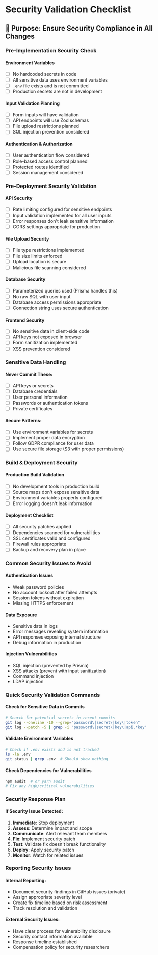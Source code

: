 # Security Validation Checklist

## 🎯 Purpose: Ensure Security Compliance in All Changes

### Pre-Implementation Security Check

#### Environment Variables
- [ ] No hardcoded secrets in code
- [ ] All sensitive data uses environment variables
- [ ] `.env` file exists and is not committed
- [ ] Production secrets are not in development

#### Input Validation Planning
- [ ] Form inputs will have validation
- [ ] API endpoints will use Zod schemas
- [ ] File upload restrictions planned
- [ ] SQL injection prevention considered

#### Authentication & Authorization
- [ ] User authentication flow considered
- [ ] Role-based access control planned
- [ ] Protected routes identified
- [ ] Session management considered

### Pre-Deployment Security Validation

#### API Security
- [ ] Rate limiting configured for sensitive endpoints
- [ ] Input validation implemented for all user inputs
- [ ] Error responses don't leak sensitive information
- [ ] CORS settings appropriate for production

#### File Upload Security
- [ ] File type restrictions implemented
- [ ] File size limits enforced
- [ ] Upload location is secure
- [ ] Malicious file scanning considered

#### Database Security
- [ ] Parameterized queries used (Prisma handles this)
- [ ] No raw SQL with user input
- [ ] Database access permissions appropriate
- [ ] Connection string uses secure authentication

#### Frontend Security
- [ ] No sensitive data in client-side code
- [ ] API keys not exposed in browser
- [ ] Form sanitization implemented
- [ ] XSS prevention considered

### Sensitive Data Handling

#### Never Commit These:
- [ ] API keys or secrets
- [ ] Database credentials
- [ ] User personal information
- [ ] Passwords or authentication tokens
- [ ] Private certificates

#### Secure Patterns:
- [ ] Use environment variables for secrets
- [ ] Implement proper data encryption
- [ ] Follow GDPR compliance for user data
- [ ] Use secure file storage (S3 with proper permissions)

### Build & Deployment Security

#### Production Build Validation
- [ ] No development tools in production build
- [ ] Source maps don't expose sensitive data
- [ ] Environment variables properly configured
- [ ] Error logging doesn't leak information

#### Deployment Checklist
- [ ] All security patches applied
- [ ] Dependencies scanned for vulnerabilities
- [ ] SSL certificates valid and configured
- [ ] Firewall rules appropriate
- [ ] Backup and recovery plan in place

### Common Security Issues to Avoid

#### Authentication Issues
- Weak password policies
- No account lockout after failed attempts
- Session tokens without expiration
- Missing HTTPS enforcement

#### Data Exposure
- Sensitive data in logs
- Error messages revealing system information
- API responses exposing internal structure
- Debug information in production

#### Injection Vulnerabilities
- SQL injection (prevented by Prisma)
- XSS attacks (prevent with input sanitization)
- Command injection
- LDAP injection

### Quick Security Validation Commands

#### Check for Sensitive Data in Commits
```bash
# Search for potential secrets in recent commits
git log --oneline -10 --grep="password\|secret\|key\|token"
git log --patch -5 | grep -i "password\|secret\|key\|api.*key"
```

#### Validate Environment Variables
```bash
# Check if .env exists and is not tracked
ls -la .env
git status | grep .env  # Should show nothing
```

#### Check Dependencies for Vulnerabilities
```bash
npm audit  # or yarn audit
# Fix any high/critical vulnerabilities
```

### Security Response Plan

#### If Security Issue Detected:
1. **Immediate**: Stop deployment
2. **Assess**: Determine impact and scope
3. **Communicate**: Alert relevant team members
4. **Fix**: Implement security patch
5. **Test**: Validate fix doesn't break functionality
6. **Deploy**: Apply security patch
7. **Monitor**: Watch for related issues

### Reporting Security Issues

#### Internal Reporting:
- Document security findings in GitHub issues (private)
- Assign appropriate severity level
- Create fix timeline based on risk assessment
- Track resolution and validation

#### External Security Issues:
- Have clear process for vulnerability disclosure
- Security contact information available
- Response timeline established
- Compensation policy for security researchers
